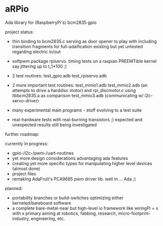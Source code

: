 aRPio
=====

Ada library for (RaspberryPi's) bcm2835 gpio


project status:

  - thin binding to bcm2835.c serving as door opener to play with
      including transition fragments for full-adaification
      existing but yet untested regarding electric in/out

  - softpwm package rpiservo. timing tests on a raspian PREEMTible kernel say jittering up to t_1*100 ;)

  - 2 test routines:
    test_gpio.adb 
    test_rpiservo.adb

  - 2 more important test routines:
    test_mmio1.adb
    test_mmio2.adb (an attempts to drive a harddisc motor)
	 and rpi_discmotor.c using libbcm2835.a as comparison
	 test_mmio3.adb (communicating w/ i2c-servo-driver)

  - many experimental main programs - stuff evolving to a test suite

  - real-hardware tests with real-burning transistors ;) expected and unexpected results 
    still being investigated


further roadmap:

 currently in progress:
  - gpio-/i2c-/pwm-/uart-routines 
  - yet more design considerations advantaging ada features
  - creating yet more specific types for manipulating higher level devices (almost done)
  - project files
  - remaking AdaFruit's PCA9685 pwm driver lib. well in ... Ada ;)

 planned:
  - portability branches or build-switches optimizing either kerneled/bareboard software
  - a complete bare-metal-near but high-level io framework like wiringPi + x with x primary aiming at 
      robotics, fabbing, research, micro-footprint-industry, engineering, etc.
